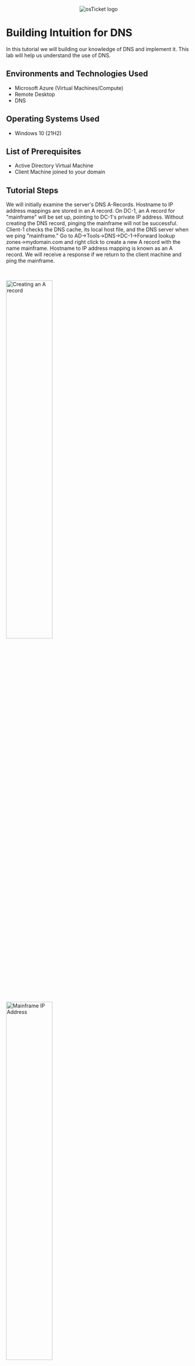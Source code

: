 <p align="center">
<img src="https://i.imgur.com/CtGfsq8.png" alt="osTicket logo"/>
</p>

<h1>Building Intuition for DNS</h1>
In this tutorial we will building our knowledge of DNS and implement it. This lab will help us understand the use of DNS.<br />

<h2>Environments and Technologies Used</h2>

- Microsoft Azure (Virtual Machines/Compute)
- Remote Desktop
- DNS

<h2>Operating Systems Used </h2>

- Windows 10</b> (21H2)

<h2>List of Prerequisites</h2>

- Active Directory Virtual Machine
- Client Machine joined to your domain

<h2>Tutorial Steps</h2>
<p>
</p>
<p>
We will initially examine the server's DNS A-Records. Hostname to IP address mappings are stored in an A record. On DC-1, an A record for "mainframe" will be set up, pointing to DC-1's private IP address. Without creating the DNS record, pinging the mainframe will not be successful. Client-1 checks the DNS cache, its local host file, and the DNS server when we ping "mainframe." Go to AD->Tools->DNS->DC-1->Forward lookup zones->mydomain.com and right click to create a new A record with the name mainframe.  Hostname to IP address mapping is known as an A record. We will receive a response if we return to the client machine and ping the mainframe.
</p>
<br />

<p>
<img src="https://i.imgur.com/dBsKfOx.png" height="50%" width="50%" alt="Creating an A record"/>
</p>
<p>
<img src="https://i.imgur.com/z8PI6xq.png" height="50%" width="50%" alt="Mainframe IP Address"/>
</p>
<img src="https://i.imgur.com/HDMDNVl.png" height="50%" width="50%" alt="Ping mainframe"/>
<p>

<p>
As soon as we switch the record address of "mainframe" to 8.8.8.8, the client machine will continue to ping the previous address even if we changed it. Why? Because we need to flsuh the dns before it can show the new IP Address, to do so use the command ipconfig /flushdns which will flush the DNS. The DNS cache will be cleared, and the new record's address will appear when we try to ping the mainframe again.
</p>

<p>
<img src="https://i.imgur.com/tIgsNxy.png" height="50%" width="50%" alt="Changing mainframe IP Address"/>
</p>
<img src="https://i.imgur.com/H7oEZY8.png" height="50%" width="50%" alt="Ping mainframe again"/>
<p>

<p>
Last but not least, we'll set up a CNAME record to direct the host "search" to "www.google.com." Ping won't be able to locate the host if we use the "search" option. To construct the CNAME record "search," we must return to the DNS tool on DC-1. When we ping "search" after creating the CNAME record, it resolves to www.google.com.
</p>

<p>
<img src="https://i.imgur.com/fDJl47K.png" height="50%" width="50%" alt="Creating a CNAME"/>
</p>
<p>
<img src="https://i.imgur.com/KEdUGck.png" height="50%" width="50%" alt="search CNAME record"/>
</p>
<p>
<img src="https://i.imgur.com/oQe0ZI0.png" height="50%" width="50%" alt="Ping search"/>
</p>
